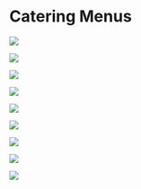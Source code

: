 # Catering Menus

![](z-Attachments/Behance%20Thumbnails-03.jpg)

![](z-Attachments/Blessedweng%20Menu%20-1.jpg)

![](z-Attachments/Blessedweng%20Menu%20-2.jpg)

![](z-Attachments/Blessedweng%20Menu%20-3.jpg)

![](z-Attachments/Blessedweng%20Menu%20-4.jpg)

![](z-Attachments/Blessedweng%20Menu%20-5.jpg)

![](z-Attachments/Blessedweng%20Menu%20-6.jpg)

![](z-Attachments/Blessedweng%20Menu%20-7.jpg)

![](z-Attachments/Blessedweng%20Menu%20-8.jpg)

